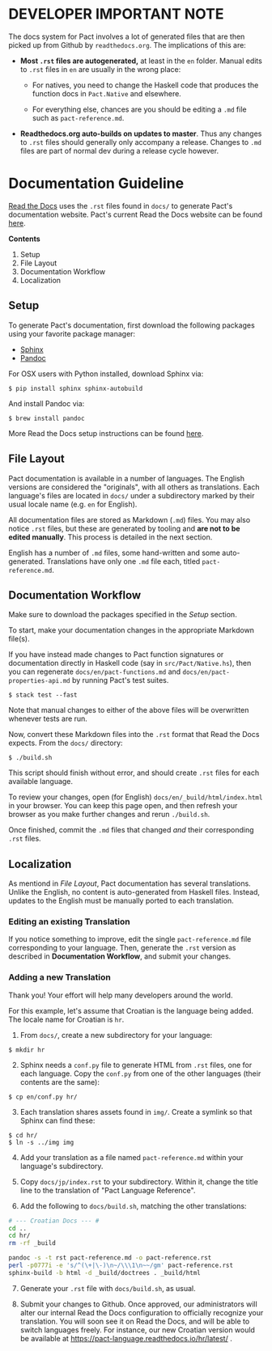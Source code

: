 # DEVELOPER IMPORTANT NOTE

The docs system for Pact involves a lot of generated files that are then picked up from Github by
`readthedocs.org`. The implications of this are:

- **Most `.rst` files are autogenerated,** at least in the `en` folder. Manual edits to `.rst` files in `en` are usually in the wrong place:

  - For natives, you need to change the Haskell code that produces the function docs in `Pact.Native` and elsewhere.

  - For everything else, chances are you should be editing a `.md` file such as `pact-reference.md`.

- **Readthedocs.org auto-builds on updates to master**. Thus any changes to `.rst` files should generally only accompany
a release. Changes to `.md` files are part of normal dev during a release cycle however.

# Documentation Guideline

[Read the Docs](https://readthedocs.org/) uses the `.rst` files found in `docs/` to generate Pact's
documentation website.
Pact's current Read the Docs website can be found [here](http://pact-language.readthedocs.io/en/latest/pact-reference.html).

**Contents**

1. Setup
2. File Layout
3. Documentation Workflow
4. Localization

## Setup

To generate Pact's documentation, first download the following packages using your favorite package manager:

* [Sphinx](http://www.sphinx-doc.org/en/master/)
* [Pandoc](https://pandoc.org/installing.html)

For OSX users with Python installed, download Sphinx via:

```
$ pip install sphinx sphinx-autobuild
```

And install Pandoc via:

```
$ brew install pandoc
```

More Read the Docs setup instructions can be found [here](http://docs.readthedocs.io/en/latest/getting_started.html).

## File Layout

Pact documentation is available in a number of languages. The English versions
are considered the "originals", with all others as translations. Each language's
files are located in `docs/` under a subdirectory marked by their usual locale
name (e.g. `en` for English).

All documentation files are stored as Markdown (`.md`) files. You may also notice
`.rst` files, but these are generated by tooling and **are not to be edited manually**.
This process is detailed in the next section.

English has a number of `.md` files, some hand-written and some auto-generated.
Translations have only one `.md` file each, titled `pact-reference.md`.

## Documentation Workflow

Make sure to download the packages specified in the *Setup* section.

To start, make your documentation changes in the appropriate Markdown file(s).

If you have instead made changes to Pact function signatures or documentation
directly in Haskell code (say in `src/Pact/Native.hs`), then you can regenerate
`docs/en/pact-functions.md` and `docs/en/pact-properties-api.md` by running Pact's test suites.

```
$ stack test --fast
```

Note that manual changes to either of the above files will be overwritten
whenever tests are run.

Now, convert these Markdown files into the `.rst` format that Read the Docs expects.
From the `docs/` directory:

```
$ ./build.sh
```

This script should finish without error, and should create `.rst` files for each available language.

To review your changes, open (for English) `docs/en/_build/html/index.html` in your browser.
You can keep this page open, and then refresh your browser as you make further changes
and rerun `./build.sh`.

Once finished, commit the `.md` files that changed *and* their corresponding `.rst` files.

## Localization

As mentiond in *File Layout*, Pact documentation has several translations.
Unlike the English, no content is auto-generated from Haskell files.
Instead, updates to the English must be manually ported to each translation.

### Editing an existing Translation

If you notice something to improve, edit the single `pact-reference.md` file corresponding
to your language. Then, generate the `.rst` version as described in **Documentation Workflow**,
and submit your changes.

### Adding a new Translation

Thank you! Your effort will help many developers around the world.

For this example, let's assume that Croatian is the language being added.
The locale name for Croatian is `hr`.

1. From `docs/`, create a new subdirectory for your language:

```
$ mkdir hr
```

2. Sphinx needs a `conf.py` file to generate HTML from `.rst` files, one for each language.
   Copy the `conf.py` from one of the other languages (their contents are the same):

```
$ cp en/conf.py hr/
```

3. Each translation shares assets found in `img/`. Create a symlink so that
   Sphinx can find these:

```
$ cd hr/
$ ln -s ../img img
```

4. Add your translation as a file named `pact-reference.md` within your language's subdirectory.

5. Copy `docs/jp/index.rst` to your subdirectory. Within it, change the title line
   to the translation of "Pact Language Reference".

6. Add the following to `docs/build.sh`, matching the other translations:

```bash
# --- Croatian Docs --- #
cd ..
cd hr/
rm -rf _build

pandoc -s -t rst pact-reference.md -o pact-reference.rst
perl -p0777i -e 's/^(\+|\-)\n~/\\\1\n~~/gm' pact-reference.rst
sphinx-build -b html -d _build/doctrees . _build/html
```

7. Generate your `.rst` file with `docs/build.sh`, as usual.

8. Submit your changes to Github. Once approved, our administrators will alter
   our internal Read the Docs configuration to officially recognize your
   translation. You will soon see it on Read the Docs, and will be able to switch
   languages freely. For instance, our new Croatian version would be available
   at https://pact-language.readthedocs.io/hr/latest/ .
